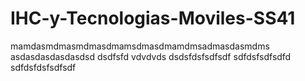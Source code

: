 # IHC-y-Tecnologias-Moviles-SS41

mamdasmdmasmdmasdmamsdmasdmamdmsadmasdasmdms
asdasdasdasdasdsd
dsdfsfd
vdvdvds
dsdsfdsfsdfsdf
sdfdsfsdfsdfd
sdfdsfdsfsdfsdf
